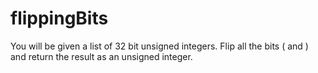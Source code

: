 # flippingBits
You will be given a list of 32 bit unsigned integers. Flip all the bits ( and ) and return the result as an unsigned integer.
